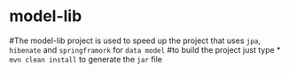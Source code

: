 # model-lib

#The model-lib project is used to speed up the project that uses `jpa`, `hibenate` and `springframork` for `data model`
#to  build the project just type
	* `mvn clean install` to generate the `jar` file

